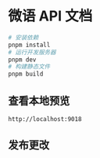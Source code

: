 # 微语 API 文档

```bash
# 安装依赖
pnpm install
# 运行开发服务器
pnpm dev
# 构建静态文件
pnpm build
```

## 查看本地预览

`http://localhost:9018`

## 发布更改
